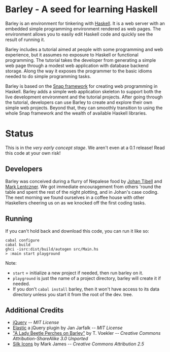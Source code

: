 Barley - A seed for learning Haskell
====================================

Barley is an environment for tinkering with [Haskell][1]. It is a web server
with an embedded simple programming environment rendered as web pages.
The environment allows you to easily edit Haskell code and quickly see the
result of running it.

Barley includes a tutorial aimed at people with some programming and web
experience, but it assumes no exposure to Haskell or functional programming.
The tutorial takes the developer from generating a simple web page through
a modest web application with database backend storage. Along the way it
exposes the programmer to the basic idioms needed to do simple programming
tasks.

Barley is based on the [Snap framework][2] for creating web programming in
Haskell. Barley adds a simple web application skeleton to support both the
live development environment and the tutorial projects. After going through
the tutorial, developers can use Barley to create and explore their own
simple web projects. Beyond that, they can smoothly transition to using the
whole Snap framework and the wealth of available Haskell libraries.

[1]: http://www.haskell.org/
[2]: http://snapframework.com/

Status
======

This is in the *very early concept stage*. We aren't even at a 0.1 release!
Read this code at your own risk!

Developers
----------

Barley was conceived during a flurry of Nepalese food by [Johan Tibell][jt]
and [Mark Lentczner][ml]. We got immediate encouragement from others 'round
the table and spent the rest of the night plotting, and in Johan's case coding.
The next morning we found ourselves in a coffee house with other Haskellers
cheering us on as we knocked off the first coding tasks.

[jt]: http://github.com/tibbe
[ml]: http://github.com/mtnviewmark

Running
-------

If you can't hold back and download this code, you can run it like so:

    cabal configure
    cabal build
    ghci -isrc:dist/build/autogen src/Main.hs
    > :main start playground

Note:

* `start` = initialize a new project if needed, then run barley on it.
* `playground` is just the name of a project directory, barley will create
  it if needed.
* If you don't `cabal install` barley, then it won't have access to its
  data directory unless you start it from the root of the dev. tree.

Additional Credits
------------------

* [jQuery][c1] *-- MIT License*
* [Elastic][c2] a jQuery plugin by Jan Jarfalk *-- MIT License* 
* ["A Lady Beetle Perches on Barley"][c3] by T. Voekler
  *-- Creative Commons Attribution-ShareAlike 3.0 Unported*
* [Silk Icons][c4] by Mark James *-- Creative Commons Attribution 2.5*

[c1]: http://jquery.com/
[c2]: http://www.unwrongest.com/projects/elastic/
[c3]: http://commons.wikimedia.org/wiki/File:A_lady_beetle_perches_on_barley.JPG
[c4]: http://www.famfamfam.com/lab/icons/silk/
